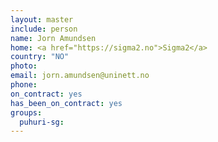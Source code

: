 ```yaml
---
layout: master
include: person
name: Jorn Amundsen
home: <a href="https://sigma2.no">Sigma2</a>
country: "NO"
photo:
email: jorn.amundsen@uninett.no
phone:
on_contract: yes
has_been_on_contract: yes
groups:
  puhuri-sg:
---
```

